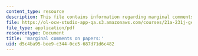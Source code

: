 ```yaml
---
content_type: resource
description: This file contains information regarding marginal comments on papers.
file: https://ol-ocw-studio-app-qa.s3.amazonaws.com/courses/21a-231j-gender-sexuality-and-society-spring-2006/d5c4ba95bee9c3440ce5687d71d6c482_MIT21A_213JS06_cntrl_self.pdf
file_type: application/pdf
resourcetype: Document
title: 'marginal comments on papers:'
uid: d5c4ba95-bee9-c344-0ce5-687d71d6c482
---
```

